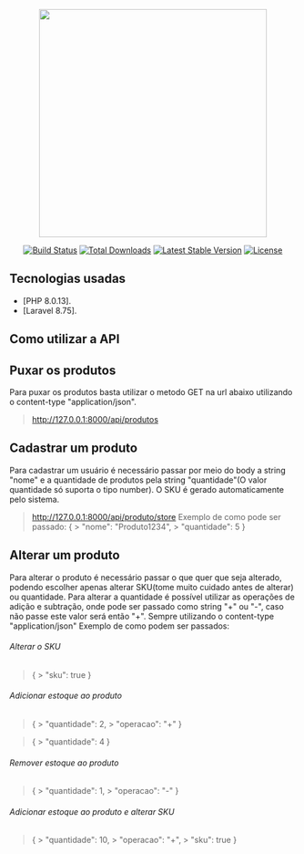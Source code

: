 <p align="center"><a href="https://laravel.com" target="_blank"><img src="https://raw.githubusercontent.com/laravel/art/master/logo-lockup/5%20SVG/2%20CMYK/1%20Full%20Color/laravel-logolockup-cmyk-red.svg" width="400"></a></p>

<p align="center">
<a href="https://travis-ci.org/laravel/framework"><img src="https://travis-ci.org/laravel/framework.svg" alt="Build Status"></a>
<a href="https://packagist.org/packages/laravel/framework"><img src="https://img.shields.io/packagist/dt/laravel/framework" alt="Total Downloads"></a>
<a href="https://packagist.org/packages/laravel/framework"><img src="https://img.shields.io/packagist/v/laravel/framework" alt="Latest Stable Version"></a>
<a href="https://packagist.org/packages/laravel/framework"><img src="https://img.shields.io/packagist/l/laravel/framework" alt="License"></a>
</p>

## Tecnologias usadas

- [PHP 8.0.13].
- [Laravel 8.75].


## Como utilizar a API

## Puxar os produtos

Para puxar os produtos basta utilizar o metodo GET na url abaixo utilizando o content-type "application/json".
> http://127.0.0.1:8000/api/produtos

## Cadastrar um produto

Para cadastrar um usuário é necessário passar por meio do body a string "nome" e a quantidade de produtos pela string "quantidade"(O valor quantidade só suporta o tipo number). O SKU é gerado automaticamente pelo sistema.
> http://127.0.0.1:8000/api/produto/store
Exemplo de como pode ser passado:
> {
    > "nome": "Produto1234",
    > "quantidade": 5
> }

## Alterar um produto

Para alterar o produto é necessário passar o que quer que seja alterado, podendo escolher apenas alterar SKU(tome muito cuidado antes de alterar) ou quantidade. Para alterar a quantidade é possível utilizar as operações de adição e subtração, onde pode ser passado como string "+" ou "-", caso não passe este valor será então "+". Sempre utilizando o content-type "application/json"
Exemplo de como podem ser passados:
###### Alterar o SKU
> {
    > "sku": true
> }

###### Adicionar estoque ao produto
> {
    > "quantidade": 2,
    > "operacao": "+"
> }

> {
    > "quantidade": 4
> }

###### Remover estoque ao produto

> {
    > "quantidade": 1,
    > "operacao": "-"
> }

###### Adicionar estoque ao produto e alterar SKU

> {
    > "quantidade": 10,
    > "operacao": "+",
    > "sku": true
> }